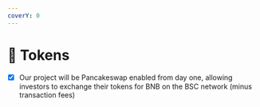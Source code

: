 ```yaml
---
coverY: 0
---
```


# 📳 Tokens

* [x] Our project will be Pancakeswap enabled from day one, allowing investors to exchange their tokens for BNB on the BSC network (minus transaction fees)

